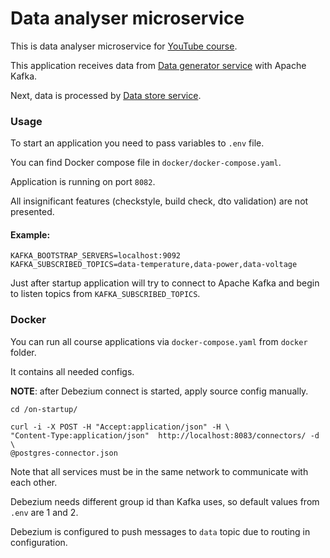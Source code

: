 # Data analyser microservice

This is data analyser microservice
for [YouTube course](https://www.youtube.com/playlist?list=PL3Ur78l82EFBhKojbSO26BVqQ7n4AthHC).

This application receives data
from [Data generator service](https://github.com/IlyaLisov/data-generator-microservice)
with Apache Kafka.

Next, data is processed
by [Data store service](https://github.com/IlyaLisov/data-store-microservice).

### Usage

To start an application you need to pass variables to `.env` file.

You can find Docker compose file in `docker/docker-compose.yaml`.

Application is running on port `8082`.

All insignificant features (checkstyle, build check, dto validation) are not
presented.

#### Example:

```agsl
KAFKA_BOOTSTRAP_SERVERS=localhost:9092
KAFKA_SUBSCRIBED_TOPICS=data-temperature,data-power,data-voltage
```

Just after startup application will try to connect to Apache Kafka and begin to
listen topics from `KAFKA_SUBSCRIBED_TOPICS`.

### Docker

You can run all course applications via `docker-compose.yaml` from `docker`
folder.

It contains all needed configs.

**NOTE**: after Debezium connect is started, apply source config manually.

```shell
cd /on-startup/

curl -i -X POST -H "Accept:application/json" -H \
"Content-Type:application/json"  http://localhost:8083/connectors/ -d \
@postgres-connector.json
```

Note that all services must be in the same network to communicate with each
other.

Debezium needs different group id than Kafka uses, so default values from `.env`
are 1 and 2.

Debezium is configured to push messages to `data` topic due to routing in
configuration.